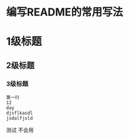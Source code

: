 # 编写README的常用写法
<dr><dr>
# 1级标题
## 2级标题
### 3级标题
<dr><dr>
~~~
第一行
12
day
djsflkasdl
jsdalfjsld

~~~



测试
不会用